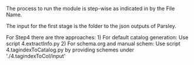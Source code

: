
The process to run the module is step-wise as indicated in by the File Name.

The input for the first stage is the folder to the json outputs of Parsley.


For Step4 there are thre approaches:
	1) For default catalog generation:	Use script 4.extractInfo.py
	2) For schema.org and manual schem: Use script 4.tagindexToCatalog.py by providing schemes under './4.tagindexToCol/input'